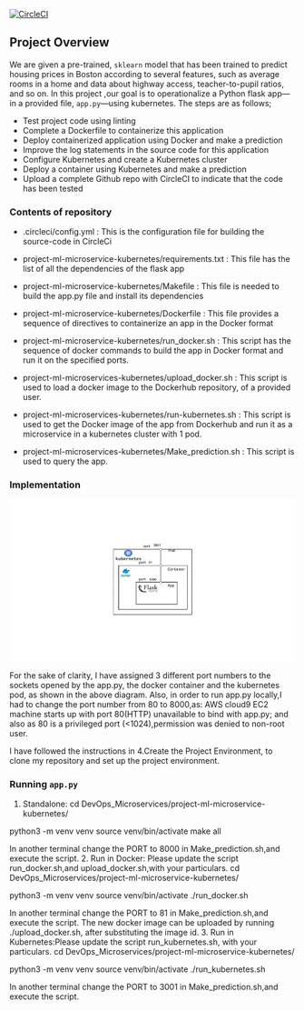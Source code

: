 [![CircleCI](https://img.shields.io/circleci/build/github/sudarshanasharma/DevOps_Microservices/circleci-project-setup)](https://app.circleci.com/pipelines/github/sudarshanasharma/DevOps_Microservices)

## Project Overview

We are given a pre-trained, `sklearn` model that has been trained to predict housing prices in Boston according to several features, such as average rooms in a home and data about highway access, teacher-to-pupil ratios, and so on. In this project ,our goal is to operationalize a Python flask app—in a provided file, `app.py`—using kubernetes.
The steps are as follows;
* Test project code using linting
* Complete a Dockerfile to containerize this application
* Deploy containerized application using Docker and make a prediction
* Improve the log statements in the source code for this application
* Configure Kubernetes and create a Kubernetes cluster
* Deploy a container using Kubernetes and make a prediction
* Upload a complete Github repo with CircleCI to indicate that the code has been tested


### Contents of repository
* .circleci/config.yml : This is the configuration file for building the source-code in CircleCi
* project-ml-microservice-kubernetes/requirements.txt : This file has the list of all the dependencies of the flask app

* project-ml-microservice-kubernetes/Makefile : This file is needed to build the app.py file and install its dependencies 
* project-ml-microservice-kubernetes/Dockerfile : This file provides a sequence of directives to containerize an app in the Docker format
* project-ml-microservice-kubernetes/run_docker.sh : This script has the sequence of docker commands to build the app in Docker format and run it on the specified ports.
* project-ml-microservices-kubernetes/upload_docker.sh : This script is used to load a docker image to the Dockerhub repository, of a provided user.
* project-ml-microservices-kubernetes/run-kubernetes.sh : This script is used to get the Docker image of the app from Dockerhub and run it as a microservice in a kubernetes cluster with 1 pod.
* project-ml-microservices-kubernetes/Make_prediction.sh : This script is used to query the app.


### Implementation
![Diagram](https://github.com/sudarshanasharma/DevOps_Microservices/blob/master/project-ml-microservice-kubernetes/Diagram.jpg)

For the sake of clarity, I have assigned 3 different port numbers to the sockets opened by the app.py, the docker container and the kubernetes pod, as shown in the above diagram. Also, in order to run app.py locally,I had to change the port number from 80 to 8000,as: AWS cloud9 EC2 machine starts up with port 80(HTTP) unavailable to bind with app.py; and also as 80 is a privileged port (<1024),permission was denied to non-root user.

I have followed the instructions in 4.Create the Project Environment, to clone my repository and set up the project environment.

### Running `app.py`
1. Standalone:
cd DevOps_Microservices/project-ml-microservice-kubernetes/

python3 -m venv venv
source venv/bin/activate
make all

In another terminal change the PORT to 8000 in Make_prediction.sh,and execute the script.
2. Run in Docker: Please update the script run_docker.sh,and upload_docker.sh,with your particulars.
cd DevOps_Microservices/project-ml-microservice-kubernetes/

python3 -m venv venv
source venv/bin/activate
./run_docker.sh

In another terminal change the PORT to 81 in Make_prediction.sh,and execute the script. 
The new docker image can be uploaded by running ./upload_docker.sh, after substituting the image id.
3. Run in Kubernetes:Please update the script run_kubernetes.sh, with your particulars.
cd DevOps_Microservices/project-ml-microservice-kubernetes/

python3 -m venv venv
source venv/bin/activate
./run_kubernetes.sh

In another terminal change the PORT to 3001 in Make_prediction.sh,and execute the script.





